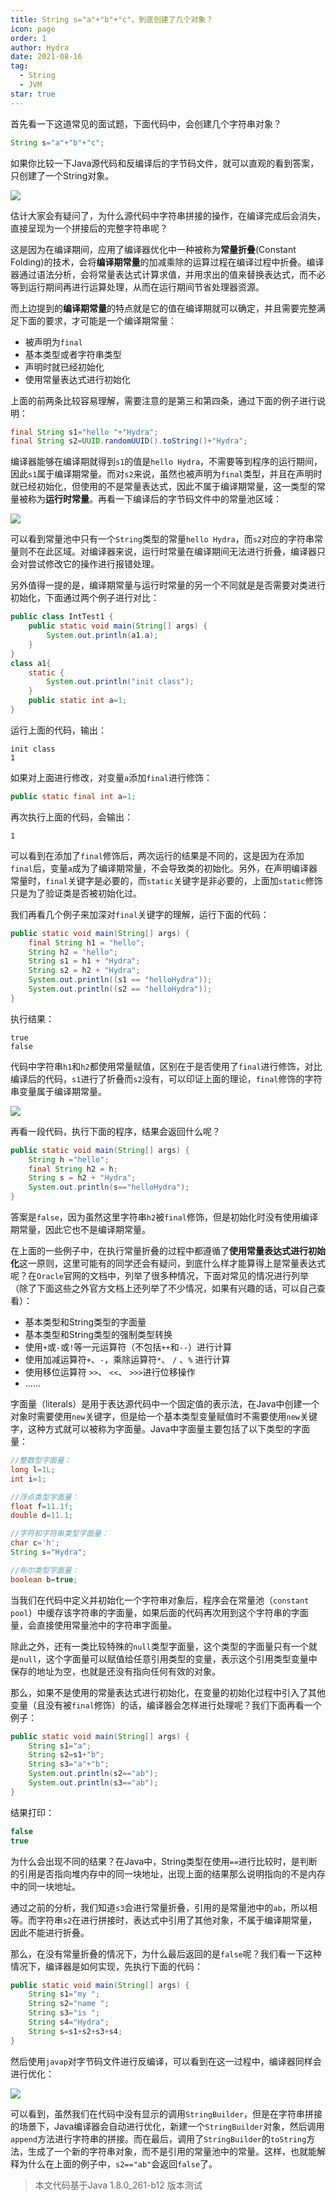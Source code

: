 ```yaml
---
title: String s="a"+"b"+"c"，到底创建了几个对象？
icon: page
order: 1
author: Hydra
date: 2021-08-16
tag:
  - String
  - JVM
star: true
---
```




<!-- more -->

首先看一下这道常见的面试题，下面代码中，会创建几个字符串对象？

```java
String s="a"+"b"+"c";
```

如果你比较一下Java源代码和反编译后的字节码文件，就可以直观的看到答案，只创建了一个String对象。

![](https://p3-juejin.byteimg.com/tos-cn-i-k3u1fbpfcp/ea50f5dc4ef14c6db24bed239f0a6f0a~tplv-k3u1fbpfcp-zoom-1.image)

估计大家会有疑问了，为什么源代码中字符串拼接的操作，在编译完成后会消失，直接呈现为一个拼接后的完整字符串呢？

这是因为在编译期间，应用了编译器优化中一种被称为**常量折叠**(Constant Folding)的技术，会将**编译期常量**的加减乘除的运算过程在编译过程中折叠。编译器通过语法分析，会将常量表达式计算求值，并用求出的值来替换表达式，而不必等到运行期间再进行运算处理，从而在运行期间节省处理器资源。

而上边提到的**编译期常量**的特点就是它的值在编译期就可以确定，并且需要完整满足下面的要求，才可能是一个编译期常量：

- 被声明为`final`
- 基本类型或者字符串类型
- 声明时就已经初始化
- 使用常量表达式进行初始化

上面的前两条比较容易理解，需要注意的是第三和第四条，通过下面的例子进行说明：

```java
final String s1="hello "+"Hydra";
final String s2=UUID.randomUUID().toString()+"Hydra";
```

编译器能够在编译期就得到`s1`的值是`hello Hydra`，不需要等到程序的运行期间，因此`s1`属于编译期常量。而对`s2`来说，虽然也被声明为`final`类型，并且在声明时就已经初始化，但使用的不是常量表达式，因此不属于编译期常量，这一类型的常量被称为**运行时常量**。再看一下编译后的字节码文件中的常量池区域：

![](https://p3-juejin.byteimg.com/tos-cn-i-k3u1fbpfcp/86ce9586bb944f7fbcf94faedb69d6bf~tplv-k3u1fbpfcp-zoom-1.image)

可以看到常量池中只有一个`String`类型的常量`hello Hydra`，而`s2`对应的字符串常量则不在此区域。对编译器来说，运行时常量在编译期间无法进行折叠，编译器只会对尝试修改它的操作进行报错处理。

另外值得一提的是，编译期常量与运行时常量的另一个不同就是是否需要对类进行初始化，下面通过两个例子进行对比：

```java
public class IntTest1 {
    public static void main(String[] args) {
        System.out.println(a1.a);
    }
}
class a1{
    static {
        System.out.println("init class");
    }
    public static int a=1;
}
```

运行上面的代码，输出：

```shell
init class
1
```

如果对上面进行修改，对变量`a`添加`final`进行修饰：

```java
public static final int a=1;
```

再次执行上面的代码，会输出：

```shell
1
```

可以看到在添加了`final`修饰后，两次运行的结果是不同的，这是因为在添加`final`后，变量`a`成为了编译期常量，不会导致类的初始化。另外，在声明编译器常量时，`final`关键字是必要的，而`static`关键字是非必要的，上面加`static`修饰只是为了验证类是否被初始化过。

我们再看几个例子来加深对`final`关键字的理解，运行下面的代码：

```java
public static void main(String[] args) {
    final String h1 = "hello";
    String h2 = "hello";
    String s1 = h1 + "Hydra";
    String s2 = h2 + "Hydra";
    System.out.println((s1 == "helloHydra"));
    System.out.println((s2 == "helloHydra"));
}
```

执行结果：

```shell
true
false
```

代码中字符串`h1`和`h2`都使用常量赋值，区别在于是否使用了`final`进行修饰，对比编译后的代码，`s1`进行了折叠而`s2`没有，可以印证上面的理论，`final`修饰的字符串变量属于编译期常量。

![](https://p3-juejin.byteimg.com/tos-cn-i-k3u1fbpfcp/9e73583159dc49e09749e4f5075032a4~tplv-k3u1fbpfcp-zoom-1.image)

再看一段代码，执行下面的程序，结果会返回什么呢？

```java
public static void main(String[] args) {
    String h ="hello";
    final String h2 = h;
    String s = h2 + "Hydra";
    System.out.println(s=="helloHydra");
}
```

答案是`false`，因为虽然这里字符串`h2`被`final`修饰，但是初始化时没有使用编译期常量，因此它也不是编译期常量。

在上面的一些例子中，在执行常量折叠的过程中都遵循了**使用常量表达式进行初始化**这一原则，这里可能有的同学还会有疑问，到底什么样才能算得上是常量表达式呢？在`Oracle`官网的文档中，列举了很多种情况，下面对常见的情况进行列举（除了下面这些之外官方文档上还列举了不少情况，如果有兴趣的话，可以自己查看）：

- 基本类型和String类型的字面量
- 基本类型和String类型的强制类型转换
- 使用`+`或`-`或`!`等一元运算符（不包括`++`和`--`）进行计算
- 使用加减运算符`+`、`-`，乘除运算符`*`、 `/` 、`%` 进行计算
- 使用移位运算符 `>>`、 `<<`、 `>>>`进行位移操作
- ……

字面量（literals）是用于表达源代码中一个固定值的表示法，在Java中创建一个对象时需要使用`new`关键字，但是给一个基本类型变量赋值时不需要使用`new`关键字，这种方式就可以被称为字面量。Java中字面量主要包括了以下类型的字面量：

```java
//整数型字面量：
long l=1L;
int i=1;

//浮点类型字面量：
float f=11.1f;
double d=11.1;

//字符和字符串类型字面量：
char c='h';
String s="Hydra";

//布尔类型字面量：
boolean b=true;
```

当我们在代码中定义并初始化一个字符串对象后，程序会在常量池（`constant pool`）中缓存该字符串的字面量，如果后面的代码再次用到这个字符串的字面量，会直接使用常量池中的字符串字面量。

除此之外，还有一类比较特殊的`null`类型字面量，这个类型的字面量只有一个就是`null`，这个字面量可以赋值给任意引用类型的变量，表示这个引用类型变量中保存的地址为空，也就是还没有指向任何有效的对象。

那么，如果不是使用的常量表达式进行初始化，在变量的初始化过程中引入了其他变量（且没有被`final`修饰）的话，编译器会怎样进行处理呢？我们下面再看一个例子：

```java
public static void main(String[] args) {
    String s1="a";
    String s2=s1+"b";
    String s3="a"+"b";
    System.out.println(s2=="ab");
    System.out.println(s3=="ab");
}
```

结果打印：

```java
false
true
```

为什么会出现不同的结果？在Java中，String类型在使用`==`进行比较时，是判断的引用是否指向堆内存中的同一块地址，出现上面的结果那么说明指向的不是内存中的同一块地址。

通过之前的分析，我们知道`s3`会进行常量折叠，引用的是常量池中的`ab`，所以相等。而字符串`s2`在进行拼接时，表达式中引用了其他对象，不属于编译期常量，因此不能进行折叠。

那么，在没有常量折叠的情况下，为什么最后返回的是`false`呢？我们看一下这种情况下，编译器是如何实现，先执行下面的代码：

```java
public static void main(String[] args) {
    String s1="my ";
    String s2="name ";
    String s3="is ";
    String s4="Hydra";
    String s=s1+s2+s3+s4;
}
```

然后使用`javap`对字节码文件进行反编译，可以看到在这一过程中，编译器同样会进行优化：

![](https://p3-juejin.byteimg.com/tos-cn-i-k3u1fbpfcp/5c47d52e831042a988007ef601bd28e1~tplv-k3u1fbpfcp-zoom-1.image)

可以看到，虽然我们在代码中没有显示的调用`StringBuilder`，但是在字符串拼接的场景下，Java编译器会自动进行优化，新建一个`StringBuilder`对象，然后调用`append`方法进行字符串的拼接。而在最后，调用了`StringBuilder`的`toString`方法，生成了一个新的字符串对象，而不是引用的常量池中的常量。这样，也就能解释为什么在上面的例子中，`s2=="ab"`会返回`false`了。

> 本文代码基于Java 1.8.0_261-b12 版本测试